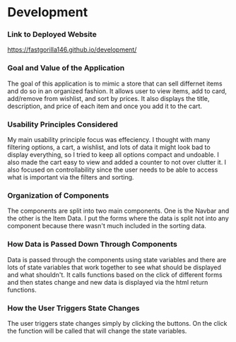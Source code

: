 # Development

### Link to Deployed Website
https://fastgorilla146.github.io/development/

### Goal and Value of the Application
The goal of this application is to mimic a store that can sell differnet items and do 
so in an organized fashion. It allows user to view items, add to card, add/remove from wishlist, 
and sort by prices. It also displays the title, description, and price of each item and once you add 
it to the cart. 

### Usability Principles Considered
My main usability principle focus was effeciency. I thought with many filtering options, a cart, a wishlist, and lots
of data it might look bad to display everything, so I tried to keep all options compact and undoable. I also made the cart 
easy to view and added a counter to not over clutter it. I also focused on controllability since the user needs to be able to access
what is important via the filters and sorting. 

### Organization of Components
The components are split into two main components. One is the Navbar and the other is the Item Data. I put the forms 
where the data is split not into any component because there wasn't much included in the sorting data. 

### How Data is Passed Down Through Components
Data is passed through the components using state variables and there are lots of state variables that work together
to see what should be displayed and what shouldn't. It calls functions based on the click of different forms 
and then states change and new data is displayed via the html return functions.

### How the User Triggers State Changes
The user triggers state changes simply by clicking the buttons. On the click the function will be called that
will change the state variables.

